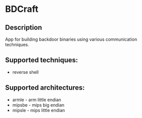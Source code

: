 # BDCraft

## Description
App for building backdoor binaries using various communication techniques.

## Supported techniques:
* reverse shell

## Supported architectures:
* armle - arm little endian
* mipsbe - mips big endian
* mipsle - mips little endian
